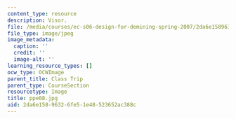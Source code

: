 ```yaml
---
content_type: resource
description: Visor.
file: /media/courses/ec-s06-design-for-demining-spring-2007/2da6e15896326fe51e48523652ac388c_ppe08.jpg
file_type: image/jpeg
image_metadata:
  caption: ''
  credit: ''
  image-alt: ''
learning_resource_types: []
ocw_type: OCWImage
parent_title: Class Trip
parent_type: CourseSection
resourcetype: Image
title: ppe08.jpg
uid: 2da6e158-9632-6fe5-1e48-523652ac388c
---
```

